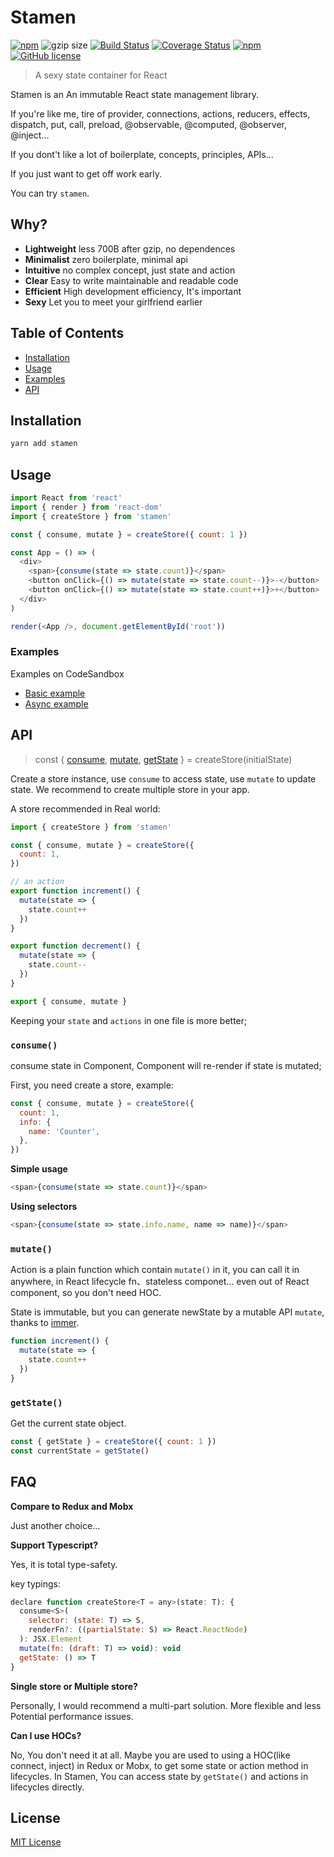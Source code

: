 # Stamen

[![npm](https://img.shields.io/npm/v/stamen.svg)](https://www.npmjs.com/package/stamen) ![gzip size](https://img.shields.io/badge/gzip%20size-638%20B-44cc11.svg) [![Build Status](https://travis-ci.org/forsigner/stamen.svg?branch=master)](https://travis-ci.org/forsigner/stamen) [![Coverage Status](https://coveralls.io/repos/github/forsigner/stamen/badge.svg?branch=master)](https://coveralls.io/github/forsigner/stamen?branch=master)
[![npm](https://img.shields.io/badge/TypeScript-%E2%9C%93-007ACC.svg)](https://www.typescriptlang.org/) [![GitHub license](https://img.shields.io/github/license/forsigner/stamen.svg)](https://github.com/forsigner/stamen/blob/master/LICENSE)

> A sexy state container for React

Stamen is an An immutable React state management library.

If you're like me, tire of
provider, connections, actions, reducers, effects, dispatch, put, call, preload, @observable, @computed, @observer, @inject...

If you dont't like a lot of boilerplate, concepts, principles, APIs...

If you just want to get off work early.

You can try `stamen`.

## Why?

- **Lightweight** less 700B after gzip, no dependences
- **Minimalist** zero boilerplate, minimal api
- **Intuitive** no complex concept, just state and action
- **Clear** Easy to write maintainable and readable code
- **Efficient** High development efficiency, It's important
- **Sexy** Let you to meet your girlfriend earlier

## Table of Contents

- [Installation](#installation)
- [Usage](#usage)
- [Examples](#examples)
- [API](#api)

## Installation

```sh
yarn add stamen
```

## Usage

```js
import React from 'react'
import { render } from 'react-dom'
import { createStore } from 'stamen'

const { consume, mutate } = createStore({ count: 1 })

const App = () => (
  <div>
    <span>{consume(state => state.count)}</span>
    <button onClick={() => mutate(state => state.count--)}>-</button>
    <button onClick={() => mutate(state => state.count++)}>+</button>
  </div>
)

render(<App />, document.getElementById('root'))
```

### Examples

Examples on CodeSandbox

- [Basic example](https://codesandbox.io/s/0vrrlkjx5w)
- [Async example](https://codesandbox.io/s/kmq65p3l97)

## API

> const { [consume](#consume), [mutate](#mutate), [getState](#getstate) } = createStore(initialState)

Create a store instance, use `consume` to access state, use `mutate` to update state. We recommend to create multiple store in your app.

A store recommended in Real world:

```js
import { createStore } from 'stamen'

const { consume, mutate } = createStore({
  count: 1,
})

// an action
export function increment() {
  mutate(state => {
    state.count++
  })
}

export function decrement() {
  mutate(state => {
    state.count--
  })
}

export { consume, mutate }
```

Keeping your `state` and `actions` in one file is more better;

### `consume()`

consume state in Component, Component will re-render if state is mutated;

First, you need create a store, example:

```js
const { consume, mutate } = createStore({
  count: 1,
  info: {
    name: 'Counter',
  },
})
```

**Simple usage**

```js
<span>{consume(state => state.count)}</span>
```

**Using selectors**

```js
<span>{consume(state => state.info.name, name => name)}</span>
```

### `mutate()`

Action is a plain function which contain `mutate()` in it, you can call it in anywhere, in React lifecycle fn、stateless componet... even out of React component, so you don't need HOC.

State is immutable, but you can generate newState by a mutable API `mutate`, thanks to [immer](https://github.com/mweststrate/immer).

```js
function increment() {
  mutate(state => {
    state.count++
  })
}
```

### `getState()`

Get the current state object.

```js
const { getState } = createStore({ count: 1 })
const currentState = getState()
```

## FAQ

**Compare to Redux and Mobx**

Just another choice...

**Support Typescript?**

Yes, it is total type-safety.


key typings:

```js
declare function createStore<T = any>(state: T): {
  consume<S>(
    selector: (state: T) => S,
    renderFn?: ((partialState: S) => React.ReactNode)
  ): JSX.Element
  mutate(fn: (draft: T) => void): void
  getState: () => T
}
```

**Single store or Multiple store?**

Personally, I would recommend a multi-part solution. More flexible and less Potential performance issues.

**Can I use HOCs?**

No, You don't need it at all. Maybe you are used to using a HOC(like connect, inject) in Redux or Mobx, to get some state or action method in lifecycles. In Stamen, You can access state by `getState()` and actions in lifecycles directly.

## License

[MIT License](https://github.com/forsigner/stamen/blob/master/LICENSE)

